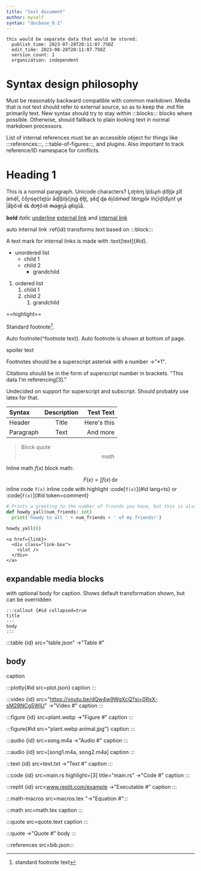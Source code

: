 ```yaml
---
title: "test document"
author: myself
syntax: "docbase_0.1"
---
```


```
this would be separate data that would be stored:
  publish_time: 2023-07-28T20:11:07.750Z
  edit_time: 2023-08-28T20:11:07.750Z
  version_count: 1
  organization: independent
```

# Syntax design philosophy

Must be reasonably backward compatible with common markdown. Media that is not text should refer to external source, so as to keep the .md file primarily text. New syntax should try to stay within :::blocks::: blocks where possible. Otherwise, should fallback to plain looking text in normal markdown processors.

List of internal references must be an accessible object for things like :::references:::, :::table-of-figures:::, and plugins. Also important to track reference/ID namespace for conflicts.

# Heading 1

This is a normal paragraph. Unicode characters? Ḽơᶉëᶆ ȋṕšᶙṁ ḍỡḽǭᵳ ʂǐť ӓṁệẗ, ĉṓɲṩḙċťᶒțûɾ ấɖḯƥĭṩčįɳġ ḝłįʈ, șếᶑ ᶁⱺ  ẽḭŭŝḿꝋď ṫĕᶆᶈṓɍ ỉñḉīḑȋᵭṵńť ṷŧ ḹẩḇőꝛế éȶ đꝍꞎôꝛȇ ᵯáꞡᶇā ąⱡîɋṹẵ.

**bold** *italic* <u>underline</u> [external link](https://en.wikipedia.org/wiki/Wiki) and [internal link](#id)

auto internal link :ref{id} transforms text based on :::block:::

A text mark for internal links is made with :text[text]{#id}. 

- unordered list
  - child 1
  - child 2
    - grandchild

1. ordered list
   1. child 1
   2. child 2
      1. grandchild

==highlight==

Standard footnote[^1]. 

[^1]: standard footnote text

Auto footnote{^footnote text}. Auto footnote is shown at bottom of page.

spoiler text

Footnotes should be a superscript asterisk with a number ->"*1".

Citations should be in the form of superscript number in brackets. "This data I'm referencing[3]."

Undecided on support for superscript and subscript. Should probably use latex for that.



| Syntax      | Description | Test Text     |
| :---        |    :----:   |          ---: |
| Header      | Title       | Here's this   |
| Paragraph   | Text        | And more      |



> Block quote
> $$
> math
> $$
> 

Inline math $f(x)$ block math:

$$
F(x) = \int f(x) \, \mathrm{d}x
$$
inline code `f(x)` inline code with highlight :code[`f(x)`]{#id lang=ts} or :code[`f(x)`]{#id token=comment}

```python
# Prints a greeting to the number of friends you have, but this is also an example of a long line of code.
def howdy_yall(num_friends: int)
  print('howdy to all ' + num_friends + ' of my friends!')
 
howdy_yall(0)
```

```svelte highlight=[3] title="component.svelte"
<a href={link}>
  <div class="link-box">
    <slot />
  </div>
</a>
```

## expandable media blocks

with optional body for caption. Shows default transformation shown, but can be overridden

```
:::callout {#id collapsed=true
title
---
body
:::
```

:::table {id} src="table.json" ->"Table #"

body
---
caption

:::plotly{#id src=plot.json}
caption
:::



:::video {id} src="https://youtu.be/dQw4w9WgXcQ?si=0RxX-sM28NCg5WjU" ->"Video #"
caption
:::

:::figure {id} src=plant.webp ->"Figure #"
caption
:::

:::figure{#id src="plant.webp animal.jpg"}
caption
:::

:::audio {id} src=song.m4a ->"Audio #"
caption
:::

:::audio {id} src=[song1.m4a, song2.m4a]
caption
:::

:::text {id} src=text.txt ->"Text #"
caption
:::

:::code {id} src=main.rs highlight=[3] title="main.rs" ->"Code #"
caption
:::

:::replit {id} src=www.replit.com/example ->"Executable #"
caption
:::

:::math-macros src=macros.tex "->"Equation  #":::

:::math src=math.tex
caption
:::

:::quote src=quote.text
caption
:::

:::quote ->"Quote #"
body
:::

:::references src=bib.json:::